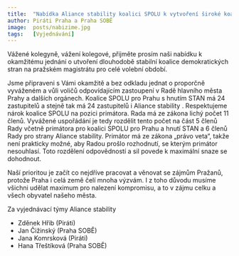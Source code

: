 ```yaml
---
title:  "Nabídka Aliance stability koalici SPOLU k vytvoření široké koalice demokratických subjektů v Praze"
author: Piráti Praha a Praha SOBĚ
image:  posts/nabizime.jpg
tags:   [Vyjednávání]
---
```


Vážené kolegyně, vážení kolegové, přijměte prosím naši nabídku k okamžitému jednání o utvoření dlouhodobě stabilní koalice demokratických stran na pražském magistrátu pro celé volební období. 

Jsme připraveni s Vámi okamžitě a bez odkladu jednat o proporčně vyváženém a vůli voličů odpovídajícím zastoupení v Radě hlavního města Prahy a dalších orgánech. Koalice SPOLU pro Prahu s hnutím STAN má 24 zastupitelů a stejně tak má 24 zastupitelů i Aliance stability . Respektujeme nárok koalice SPOLU na pozici primátora. Rada má ze zákona lichý počet 11 členů. Vyvážené uspořádání je tedy rozdělit tento počet na část 5 členů Rady včetně primátora pro koalici SPOLU pro Prahu a hnutí STAN a 6 členů Rady pro strany Aliance stability. Primátor má ze zákona „právo veta“, takže není prakticky možné, aby Radou prošlo rozhodnutí, se kterým primátor nesouhlasí. Toto rozdělení odpovědností a sil povede k maximální snaze se dohodnout. 

Naší prioritou je začít co nejdříve pracovat a věnovat se zájmům Pražanů, protože Praha i celá země čelí mnoha výzvám. I z toho důvodu musíme všichni udělat maximum pro nalezení kompromisu, a to v zájmu celku a všech obyvatel našeho města.  

Za vyjednávací týmy Aliance stability

* Zděnek Hřib (Piráti)
* Jan Čižinský (Praha SOBĚ)
* Jana Komrsková (Piráti)
* Hana Třeštíková (Praha SOBĚ)

